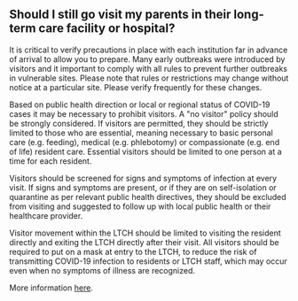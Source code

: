 ## Should I still go visit my parents in their long-term care facility or hospital?

It is critical to verify precautions in place with each institution far in advance of arrival to allow you to prepare. Many early outbreaks were introduced by visitors and it important to comply with all rules to prevent further outbreaks in vulnerable sites. Please note that rules or restrictions may change without notice at a particular site. Please verify frequently for these changes.

Based on public health direction or local or regional status of COVID-19 cases it may be necessary to prohibit visitors. A "no visitor" policy should be strongly considered.
If visitors are permitted, they should be strictly limited to those who are essential, meaning necessary to basic personal care (e.g. feeding), medical (e.g. phlebotomy) or compassionate (e.g. end of life) resident care. Essential visitors should be limited to one person at a time for each resident.

Visitors should be screened for signs and symptoms of infection at every visit. If signs and symptoms are present, or if they are on self-isolation or quarantine as per relevant public health directives, they should be excluded from visiting and suggested to follow up with local public health or their healthcare provider.

Visitor movement within the LTCH should be limited to visiting the resident directly and exiting the LTCH directly after their visit.
All visitors should be required to put on a mask at entry to the LTCH, to reduce the risk of transmitting COVID-19 infection to residents or LTCH staff, which may occur even when no symptoms of illness are recognized.

More information [here](https://www.canada.ca/en/public-health/services/diseases/2019-novel-coronavirus-infection/prevent-control-covid-19-long-term-care-homes.html#a5).
